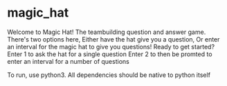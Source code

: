 # magic_hat

Welcome to Magic Hat! The teambuilding question and answer game. There's two options here, Either have the hat give you a question, 
Or enter an interval for the magic hat to give you questions! Ready to get started?
Enter 1 to ask the hat for a single question
Enter 2 to then be promted to enter an interval for a number of questions



To run, use python3. All dependencies should be native to python itself
